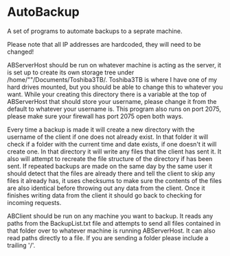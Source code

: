 # AutoBackup
A set of programs to automate backups to a seprate machine.

Please note that all IP addresses are hardcoded, they will need to be changed!

  ABServerHost should be run on whatever machine is acting as the server, it is set up to create its own storage tree under /home/"<username>"/Documents/Toshiba3TB/. Toshiba3TB is where I have one of my hard drives mounted, but you should be able to change this to whatever you want. While your creating this directory there is a variable at the top of ABServerHost that should store your username, please change it from the default to whatever your username is. This program also runs on port 2075, please make sure your firewall has port 2075 open both ways. 

  Every time a backup is made it will create a new directory with the username of the client if one does not already exist. In that folder it will check if a folder with the current time and date exists, if one doesn't it will create one. In that directory it will write any files that the client has sent it. It also will attempt to recreate the file structure of the directory if has been sent. If repeated backups are made on the same day by the same user it should detect that the files are already there and tell the client to skip any files it already has, it uses checksums to make sure the contents of the files are also identical before throwing out any data from the client. Once it finishes writing data from the client it should go back to checking for incoming requests.
  
  ABClient should be run on any machine you want to backup. It reads any paths from the BackupList.txt file and attempts to send all files contained in that folder over to whatever machine is running ABServerHost. It can also read paths directly to a file. If you are sending a folder please include a trailing '/'.
